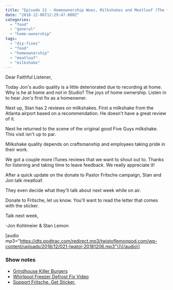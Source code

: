 ```yaml
---
title: "Episode 21 - Homeownership Woes, Milkshakes and Meatloaf (The food, not the hiphop artist)"
date: "2018-12-06T12:29:47.000Z"
categories: 
  - "food"
  - "general"
  - "home-ownership"
tags: 
  - "diy-fixes"
  - "food"
  - "homeownership"
  - "meatloaf"
  - "milkshake"
---
```


Dear Faithful Listener,

Today Jon's audio quality is a little deteriorated due to recording at home. Why is he at home and not in Studio? The joys of home ownership. Listen in to hear Jon's first fix as a homeowner.

Next up, Stan has 2 reviews on milkshakes. First a milkshake from the Atlanta airport based on a recommendation. He doesn't have a great review of it.

Next he returned to the scene of the original good Five Guys milkshake. This visit isn't up to par.

Milkshake quality depends on craftsmanship and employees taking pride in their work.

We got a couple more iTunes reviews that we want to shout out to. Thanks for listening and taking time to leave feedback. We really appreciate it!

After a quick update on the donate to Pastor Fritsche campaign, Stan and Jon talk meatloaf.

They even decide what they'll talk about next week while on air.

Donate to Fritsche, let us know. You'll want to read the letter that comes with the sticker.

Talk next week,

\-Jon Kohlmeier & Stan Lemon

\[audio mp3="https://dts.podtrac.com/redirect.mp3/twistoflemonpod.com/wp-content/uploads/2018/12/021-lwatol-20181206.mp3"\]\[/audio\]

### Show notes

- [Grindhouse Killer Burgers](http://www.grindhouseburgers.com)
- [Whirlpool Freezer Defrost Fix Video](https://youtu.be/9LE0UW2jmno)
- [Support Fritsche. Get Sticker.](https://twistoflemonpod.com/fritsche/)
